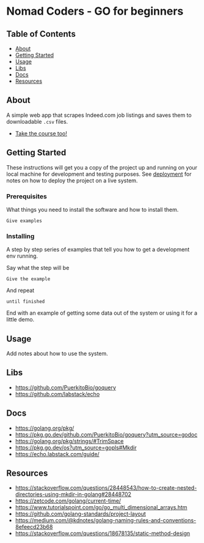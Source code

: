 # Nomad Coders - GO for beginners

## Table of Contents

- [About](#about)
- [Getting Started](#getting_started)
- [Usage](#usage)
- [Libs](#libs)
- [Docs](#docs)
- [Resources](#resources)

## About <a name = "about"></a>

A simple web app that scrapes Indeed.com job listings
and saves them to downloadable `.csv` files.

- [Take the course too!](https://nomadcoders.co/go-for-beginners/lobby)

## Getting Started <a name = "getting_started"></a>

These instructions will get you a copy of the project up and running on your local machine for development and testing purposes. See [deployment](#deployment) for notes on how to deploy the project on a live system.

### Prerequisites

What things you need to install the software and how to install them.

```
Give examples
```

### Installing

A step by step series of examples that tell you how to get a development env running.

Say what the step will be

```
Give the example
```

And repeat

```
until finished
```

End with an example of getting some data out of the system or using it for a little demo.

## Usage <a name = "usage"></a>

Add notes about how to use the system.

## Libs <a name = "libs"></a>

- https://github.com/PuerkitoBio/goquery
- https://github.com/labstack/echo

## Docs <a name = "docs"></a>

- https://golang.org/pkg/
- https://pkg.go.dev/github.com/PuerkitoBio/goquery?utm_source=godoc
- https://golang.org/pkg/strings/#TrimSpace
- https://pkg.go.dev/os?utm_source=gopls#Mkdir
- https://echo.labstack.com/guide/

## Resources <a name = "resources"></a>

- https://stackoverflow.com/questions/28448543/how-to-create-nested-directories-using-mkdir-in-golang#28448702
- https://zetcode.com/golang/current-time/
- https://www.tutorialspoint.com/go/go_multi_dimensional_arrays.htm
- https://github.com/golang-standards/project-layout
- https://medium.com/@kdnotes/golang-naming-rules-and-conventions-8efeecd23b68
- https://stackoverflow.com/questions/18678135/static-method-design
